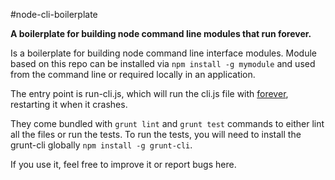 #node-cli-boilerplate

__A boilerplate for building node command line modules that run forever.__

Is a boilerplate for building node command line interface modules. Module based on this repo can be installed via ```npm install -g mymodule``` and used from the command line or required locally in an application.

The entry point is run-cli.js, which will run the cli.js file with [forever](https://github.com/nodejitsu/forever), restarting it when it crashes.

They come bundled with ```grunt lint``` and ```grunt test``` commands to either lint all the files or run the tests.
To run the tests, you will need to install the grunt-cli globally ```npm install -g grunt-cli```.

If you use it, feel free to improve it or report bugs here.
